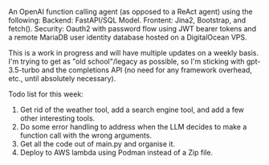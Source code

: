 An OpenAI function calling agent (as opposed to a ReAct agent) using the following: 
Backend: FastAPI/SQL Model.
Frontent: Jina2, Bootstrap, and fetch().
Security: Oauth2 with password flow using JWT bearer tokens and a remote MariaDB user identity database hosted on a DigitalOcean VPS.


This is a work in progress and will have multiple updates on a weekly basis.
I'm trying to get as "old school"/legacy as possible, so I'm sticking with gpt-3.5-turbo and the completions API (no need for any framework overhead, etc., until absolutely necessary).

Todo list for this week:

1. Get rid of the weather tool, add a search engine tool, and add a few other interesting tools.
2. Do some error handling to address when the LLM decides to make a function call with the wrong arguments.
3. Get all the code out of main.py and organise it.
4. Deploy to AWS lambda using Podman instead of a Zip file.
